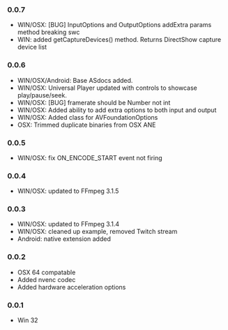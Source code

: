 ### 0.0.7
- WIN/OSX: [BUG] InputOptions and OutputOptions addExtra params method breaking swc
- WIN: added getCaptureDevices() method. Returns DirectShow capture device list

### 0.0.6
- WIN/OSX/Android: Base ASdocs added.
- WIN/OSX: Universal Player updated with controls to showcase play/pause/seek.
- WIN/OSX: [BUG] framerate should be Number not int
- WIN/OSX: Added ability to add extra options to both input and output
- WIN/OSX: Added class for AVFoundationOptions
- OSX: Trimmed duplicate binaries from OSX ANE

### 0.0.5
- WIN/OSX: fix ON_ENCODE_START event not firing

### 0.0.4
- WIN/OSX: updated to FFmpeg 3.1.5

### 0.0.3
- WIN/OSX: updated to FFmpeg 3.1.4
- WIN/OSX: cleaned up example, removed Twitch stream
- Android: native extension added

### 0.0.2 
- OSX 64 compatable
- Added nvenc codec
- Added hardware acceleration options

### 0.0.1  
- Win 32
